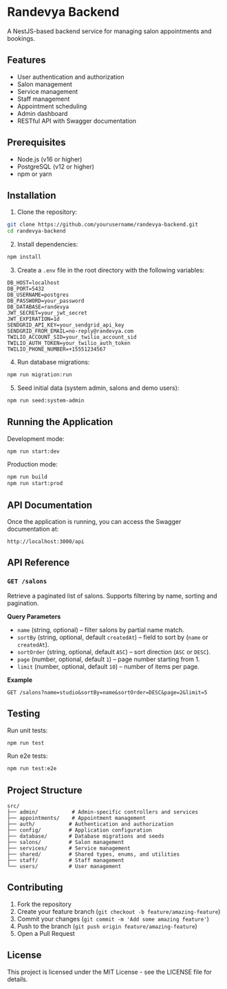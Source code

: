 # Randevya Backend

A NestJS-based backend service for managing salon appointments and bookings.

## Features

- User authentication and authorization
- Salon management
- Service management
- Staff management
- Appointment scheduling
- Admin dashboard
- RESTful API with Swagger documentation

## Prerequisites

- Node.js (v16 or higher)
- PostgreSQL (v12 or higher)
- npm or yarn

## Installation

1. Clone the repository:

```bash
git clone https://github.com/yourusername/randevya-backend.git
cd randevya-backend
```

2. Install dependencies:

```bash
npm install
```

3. Create a `.env` file in the root directory with the following variables:

```env
DB_HOST=localhost
DB_PORT=5432
DB_USERNAME=postgres
DB_PASSWORD=your_password
DB_DATABASE=randevya
JWT_SECRET=your_jwt_secret
JWT_EXPIRATION=1d
SENDGRID_API_KEY=your_sendgrid_api_key
SENDGRID_FROM_EMAIL=no-reply@randevya.com
TWILIO_ACCOUNT_SID=your_twilio_account_sid
TWILIO_AUTH_TOKEN=your_twilio_auth_token
TWILIO_PHONE_NUMBER=+15551234567
```

4. Run database migrations:

```bash
npm run migration:run
```

5. Seed initial data (system admin, salons and demo users):

```bash
npm run seed:system-admin
```

## Running the Application

Development mode:

```bash
npm run start:dev
```

Production mode:

```bash
npm run build
npm run start:prod
```

## API Documentation

Once the application is running, you can access the Swagger documentation at:

```
http://localhost:3000/api
```

## API Reference

### `GET /salons`

Retrieve a paginated list of salons. Supports filtering by name, sorting and pagination.

**Query Parameters**

- `name` (string, optional) – filter salons by partial name match.
- `sortBy` (string, optional, default `createdAt`) – field to sort by (`name` or `createdAt`).
- `sortOrder` (string, optional, default `ASC`) – sort direction (`ASC` or `DESC`).
- `page` (number, optional, default `1`) – page number starting from 1.
- `limit` (number, optional, default `10`) – number of items per page.

**Example**

```http
GET /salons?name=studio&sortBy=name&sortOrder=DESC&page=2&limit=5
```

## Testing

Run unit tests:

```bash
npm run test
```

Run e2e tests:

```bash
npm run test:e2e
```

## Project Structure

```
src/
├── admin/           # Admin-specific controllers and services
├── appointments/    # Appointment management
├── auth/           # Authentication and authorization
├── config/         # Application configuration
├── database/       # Database migrations and seeds
├── salons/         # Salon management
├── services/       # Service management
├── shared/         # Shared types, enums, and utilities
├── staff/          # Staff management
└── users/          # User management
```

## Contributing

1. Fork the repository
2. Create your feature branch (`git checkout -b feature/amazing-feature`)
3. Commit your changes (`git commit -m 'Add some amazing feature'`)
4. Push to the branch (`git push origin feature/amazing-feature`)
5. Open a Pull Request

## License

This project is licensed under the MIT License - see the LICENSE file for details.
